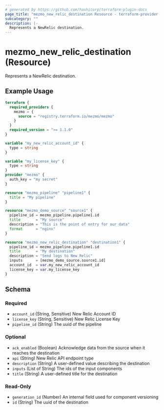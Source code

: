 ```yaml
---
# generated by https://github.com/hashicorp/terraform-plugin-docs
page_title: "mezmo_new_relic_destination Resource - terraform-provider-mezmo"
subcategory: ""
description: |-
  Represents a NewRelic destination.
---
```


# mezmo_new_relic_destination (Resource)

Represents a NewRelic destination.

## Example Usage

```terraform
terraform {
  required_providers {
    mezmo = {
      source = "registry.terraform.io/mezmo/mezmo"
    }
  }
  required_version = ">= 1.1.0"
}

variable "my_new_relic_account_id" {
  type = string
}

variable "my_license_key" {
  type = string
}
provider "mezmo" {
  auth_key = "my secret"
}

resource "mezmo_pipeline" "pipeline1" {
  title = "My pipeline"
}

resource "mezmo_demo_source" "source1" {
  pipeline_id = mezmo_pipeline.pipeline1.id
  title       = "My source"
  description = "This is the point of entry for our data"
  format      = "nginx"
}

resource "mezmo_new_relic_destination" "destination1" {
  pipeline_id = mezmo_pipeline.pipeline1.id
  title       = "My destination"
  description = "Send logs to New Relic"
  inputs      = [mezmo_demo_source.source1.id]
  account_id  = var.my_new_relic_account_id
  license_key = var.my_license_key
}
```

<!-- schema generated by tfplugindocs -->
## Schema

### Required

- `account_id` (String, Sensitive) New Relic Account ID
- `license_key` (String, Sensitive) New Relic License Key
- `pipeline_id` (String) The uuid of the pipeline

### Optional

- `ack_enabled` (Boolean) Acknowledge data from the source when it reaches the destination
- `api` (String) New Relic API endpoint type
- `description` (String) A user-defined value describing the destination
- `inputs` (List of String) The ids of the input components
- `title` (String) A user-defined title for the destination

### Read-Only

- `generation_id` (Number) An internal field used for component versioning
- `id` (String) The uuid of the destination
